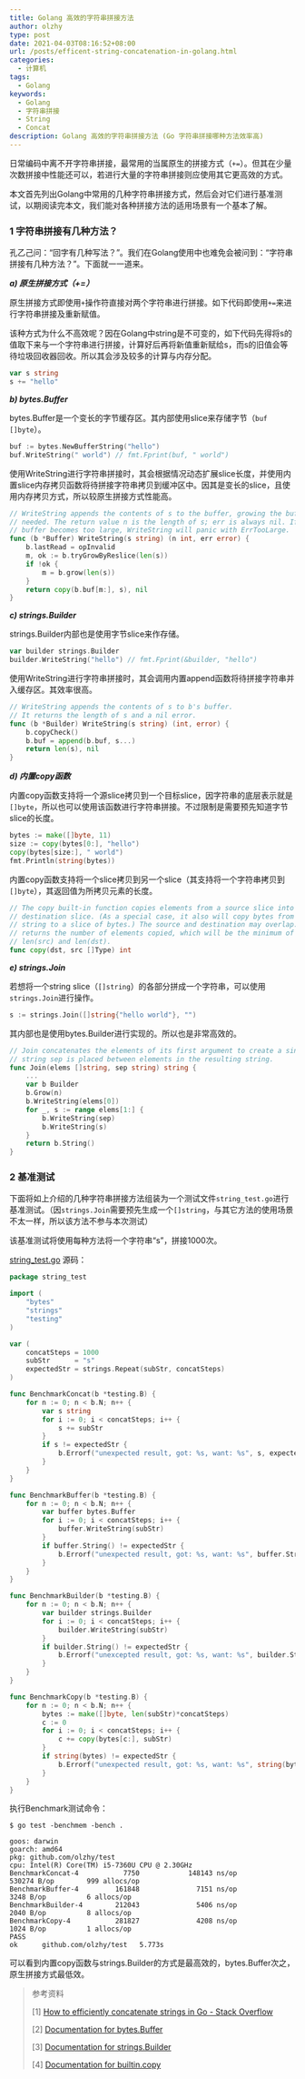 ```yaml
---
title: Golang 高效的字符串拼接方法
author: olzhy
type: post
date: 2021-04-03T08:16:52+08:00
url: /posts/efficent-string-concatenation-in-golang.html
categories:
  - 计算机
tags:
  - Golang
keywords:
  - Golang
  - 字符串拼接
  - String
  - Concat
description: Golang 高效的字符串拼接方法 (Go 字符串拼接哪种方法效率高)
---
```

日常编码中离不开字符串拼接，最常用的当属原生的拼接方式（`+=`）。但其在少量次数拼接中性能还可以，若进行大量的字符串拼接则应使用其它更高效的方式。

本文首先列出Golang中常用的几种字符串拼接方式，然后会对它们进行基准测试，以期阅读完本文，我们能对各种拼接方法的适用场景有一个基本了解。

### 1 字符串拼接有几种方法？

孔乙己问：“回字有几种写法？”。我们在Golang使用中也难免会被问到：“字符串拼接有几种方法？”。下面就一一道来。

***a) 原生拼接方式（+=）***

原生拼接方式即使用`+`操作符直接对两个字符串进行拼接。如下代码即使用`+=`来进行字符串拼接及重新赋值。

该种方式为什么不高效呢？因在Golang中string是不可变的，如下代码先得将s的值取下来与一个字符串进行拼接，计算好后再将新值重新赋给s，而s的旧值会等待垃圾回收器回收。所以其会涉及较多的计算与内存分配。

```go
var s string
s += "hello"
```

***b) bytes.Buffer***

bytes.Buffer是一个变长的字节缓存区。其内部使用slice来存储字节（`buf []byte`）。

```go
buf := bytes.NewBufferString("hello")
buf.WriteString(" world") // fmt.Fprint(buf, " world")
```

使用WriteString进行字符串拼接时，其会根据情况动态扩展slice长度，并使用内置slice内存拷贝函数将待拼接字符串拷贝到缓冲区中。因其是变长的slice，且使用内存拷贝方式，所以较原生拼接方式性能高。

```go
// WriteString appends the contents of s to the buffer, growing the buffer as
// needed. The return value n is the length of s; err is always nil. If the
// buffer becomes too large, WriteString will panic with ErrTooLarge.
func (b *Buffer) WriteString(s string) (n int, err error) {
	b.lastRead = opInvalid
	m, ok := b.tryGrowByReslice(len(s))
	if !ok {
		m = b.grow(len(s))
	}
	return copy(b.buf[m:], s), nil
}
```

***c) strings.Builder***

strings.Builder内部也是使用字节slice来作存储。

```go
var builder strings.Builder
builder.WriteString("hello") // fmt.Fprint(&builder, "hello")
```

使用WriteString进行字符串拼接时，其会调用内置append函数将待拼接字符串并入缓存区。其效率很高。

```go
// WriteString appends the contents of s to b's buffer.
// It returns the length of s and a nil error.
func (b *Builder) WriteString(s string) (int, error) {
	b.copyCheck()
	b.buf = append(b.buf, s...)
	return len(s), nil
}
```

***d) 内置copy函数***

内置copy函数支持将一个源slice拷贝到一个目标slice，因字符串的底层表示就是`[]byte`，所以也可以使用该函数进行字符串拼接。不过限制是需要预先知道字节slice的长度。

```go
bytes := make([]byte, 11)
size := copy(bytes[0:], "hello")
copy(bytes[size:], " world")
fmt.Println(string(bytes))
```

内置copy函数支持将一个slice拷贝到另一个slice（其支持将一个字符串拷贝到`[]byte`），其返回值为所拷贝元素的长度。

```go
// The copy built-in function copies elements from a source slice into a
// destination slice. (As a special case, it also will copy bytes from a
// string to a slice of bytes.) The source and destination may overlap. Copy
// returns the number of elements copied, which will be the minimum of
// len(src) and len(dst).
func copy(dst, src []Type) int
```

***e) strings.Join***

若想将一个string slice（`[]string`）的各部分拼成一个字符串，可以使用`strings.Join`进行操作。

```go
s := strings.Join([]string{"hello world"}, "")
```

其内部也是使用bytes.Builder进行实现的。所以也是非常高效的。

```go
// Join concatenates the elements of its first argument to create a single string. The separator
// string sep is placed between elements in the resulting string.
func Join(elems []string, sep string) string {
	...
	var b Builder
	b.Grow(n)
	b.WriteString(elems[0])
	for _, s := range elems[1:] {
		b.WriteString(sep)
		b.WriteString(s)
	}
	return b.String()
}
```

### 2 基准测试

下面将如上介绍的几种字符串拼接方法组装为一个测试文件`string_test.go`进行基准测试。（因`strings.Join`需要预先生成一个`[]string`，与其它方法的使用场景不太一样，所以该方法不参与本次测试）

该基准测试将使用每种方法将一个字符串“s”，拼接1000次。

[string_test.go](https://github.com/olzhy/go-excercises/blob/master/string_concatenation/string_test.go) 源码：

```go
package string_test

import (
	"bytes"
	"strings"
	"testing"
)

var (
	concatSteps = 1000
	subStr      = "s"
	expectedStr = strings.Repeat(subStr, concatSteps)
)

func BenchmarkConcat(b *testing.B) {
	for n := 0; n < b.N; n++ {
		var s string
		for i := 0; i < concatSteps; i++ {
			s += subStr
		}
		if s != expectedStr {
			b.Errorf("unexpected result, got: %s, want: %s", s, expectedStr)
		}
	}
}

func BenchmarkBuffer(b *testing.B) {
	for n := 0; n < b.N; n++ {
		var buffer bytes.Buffer
		for i := 0; i < concatSteps; i++ {
			buffer.WriteString(subStr)
		}
		if buffer.String() != expectedStr {
			b.Errorf("unexpected result, got: %s, want: %s", buffer.String(), expectedStr)
		}
	}
}

func BenchmarkBuilder(b *testing.B) {
	for n := 0; n < b.N; n++ {
		var builder strings.Builder
		for i := 0; i < concatSteps; i++ {
			builder.WriteString(subStr)
		}
		if builder.String() != expectedStr {
			b.Errorf("unexcepted result, got: %s, want: %s", builder.String(), expectedStr)
		}
	}
}

func BenchmarkCopy(b *testing.B) {
	for n := 0; n < b.N; n++ {
		bytes := make([]byte, len(subStr)*concatSteps)
		c := 0
		for i := 0; i < concatSteps; i++ {
			c += copy(bytes[c:], subStr)
		}
		if string(bytes) != expectedStr {
			b.Errorf("unexpected result, got: %s, want: %s", string(bytes), expectedStr)
		}
	}
}
```

执行Benchmark测试命令：

```shell
$ go test -benchmem -bench .

goos: darwin
goarch: amd64
pkg: github.com/olzhy/test
cpu: Intel(R) Core(TM) i5-7360U CPU @ 2.30GHz
BenchmarkConcat-4           7750            148143 ns/op          530274 B/op        999 allocs/op
BenchmarkBuffer-4         161848              7151 ns/op            3248 B/op          6 allocs/op
BenchmarkBuilder-4        212043              5406 ns/op            2040 B/op          8 allocs/op
BenchmarkCopy-4           281827              4208 ns/op            1024 B/op          1 allocs/op
PASS
ok      github.com/olzhy/test   5.773s
```

可以看到内置copy函数与strings.Builder的方式是最高效的，bytes.Buffer次之，原生拼接方式最低效。


> 参考资料
>
> [1] [How to efficiently concatenate strings in Go - Stack Overflow](https://stackoverflow.com/questions/1760757/how-to-efficiently-concatenate-strings-in-go)
>
> [2] [Documentation for bytes.Buffer](https://pkg.go.dev/bytes#example-Buffer)
>
> [3] [Documentation for strings.Builder](https://pkg.go.dev/strings#example-Builder)
>
> [4] [Documentation for builtin.copy](https://pkg.go.dev/strings#example-Builder)